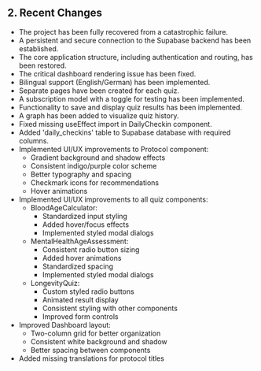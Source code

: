 ## 2. Recent Changes

*   The project has been fully recovered from a catastrophic failure.
*   A persistent and secure connection to the Supabase backend has been established.
*   The core application structure, including authentication and routing, has been restored.
*   The critical dashboard rendering issue has been fixed.
*   Bilingual support (English/German) has been implemented.
*   Separate pages have been created for each quiz.
*   A subscription model with a toggle for testing has been implemented.
*   Functionality to save and display quiz results has been implemented.
*   A graph has been added to visualize quiz history.
*   Fixed missing useEffect import in DailyCheckin component.
*   Added 'daily_checkins' table to Supabase database with required columns.
*   Implemented UI/UX improvements to Protocol component:
    - Gradient background and shadow effects
    - Consistent indigo/purple color scheme
    - Better typography and spacing
    - Checkmark icons for recommendations
    - Hover animations
*   Implemented UI/UX improvements to all quiz components:
    - BloodAgeCalculator:
      - Standardized input styling
      - Added hover/focus effects
      - Implemented styled modal dialogs
    - MentalHealthAgeAssessment:
      - Consistent radio button sizing
      - Added hover animations
      - Standardized spacing
      - Implemented styled modal dialogs
    - LongevityQuiz:
      - Custom styled radio buttons
      - Animated result display
      - Consistent styling with other components
      - Improved form controls
*   Improved Dashboard layout:
    - Two-column grid for better organization
    - Consistent white background and shadow
    - Better spacing between components
*   Added missing translations for protocol titles
